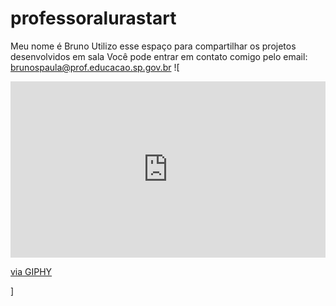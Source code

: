 # professoralurastart
Meu nome é Bruno
Utilizo esse espaço para compartilhar os projetos desenvolvidos em sala
Você pode entrar em contato comigo pelo email: brunospaula@prof.educacao.sp.gov.br
![<div style="width:100%;height:0;padding-bottom:56%;position:relative;"><iframe src="https://giphy.com/embed/7Y44DNVUTYLcc" width="100%" height="100%" style="position:absolute" frameBorder="0" class="giphy-embed" allowFullScreen></iframe></div><p><a href="https://giphy.com/gifs/barbie-7Y44DNVUTYLcc">via GIPHY</a></p>]
